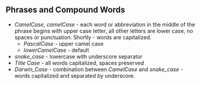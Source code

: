 

## Phrases and Compound Words

* *CamelCase*, *camelCase* - each word or abbreviation in the middle of the phrase begins with upper case letter, all other letters are lower case, no spaces or punctuation. Shortly - words are capitalized.
  * *PascalCase* - upper camel case
  * *lowerCamelCase* - default
* *snake_case* - lowercase with underscore separator
* *Title Case* - all words capitalized, spaces preserved
* *Darwin_Case* - combination between *CamelCase* and *snake_case* - words capitalized and separated by underscore.

